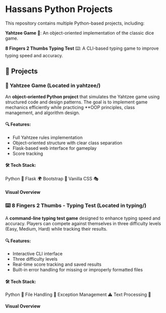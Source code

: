# Hassans Python Projects
This repository contains multiple Python-based projects, including:

**Yahtzee Game** 🎲: An object-oriented implementation of the classic dice game.

**8 Fingers 2 Thumbs Typing Test** ⌨️: A CLI-based typing game to improve typing speed and accuracy.

## 📌 Projects
### 🎲 Yahtzee Game (Located in yahtzee/)

An **object-oriented Python project** that simulates the Yahtzee game using structured code and design patterns. The goal is to implement game mechanics efficiently while practicing **OOP principles, class management, and algorithm design.

#### 🔍 Features:

- Full Yahtzee rules implementation
- Object-oriented structure with clear class separation
- Flask-based web interface for gameplay
- Score tracking

#### 🛠️ Tech Stack:

Python 🐍
Flask 🌍
Bootstrap 🎨
Vanilla CSS 🎭

####  Visual Overview

### ⌨️ 8 Fingers 2 Thumbs - Typing Test (Located in typing/)
A **command-line typing test game** designed to enhance typing speed and accuracy. Players can compete against themselves in three difficulty levels (Easy, Medium, Hard) while tracking their results.

#### 🔍 Features:
- Interactive CLI interface
- Three difficulty levels
- Real-time score tracking and saved results
- Built-in error handling for missing or improperly formatted files

#### 🛠️ Tech Stack:
Python 🐍
File Handling 📂
Exception Management ⚠️
Text Processing 📝

####  Visual Overview
